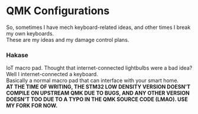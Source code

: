 # QMK Configurations

So, sometimes I have mech keyboard-related ideas, and other times I break my own keyboards.  
These are my ideas and my damage control plans.

### Hakase
IoT macro pad. Thought that internet-connected lightbulbs were a bad idea? Well I internet-connected a keyboard.  
Basically a normal macro pad that can interface with your smart home.  
**AT THE TIME OF WRITING, THE STM32 LOW DENSITY VERSION DOESN'T COMPILE ON UPSTREAM QMK DUE TO BUGS, AND ANY OTHER VERSION DOESN'T TOO DUE TO A TYPO IN THE QMK SOURCE CODE (LMAO). USE MY FORK FOR NOW.**